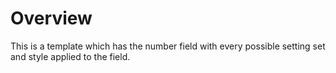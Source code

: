 
# Overview

This is a template which has the number field with every possible setting set and style applied to the field.
